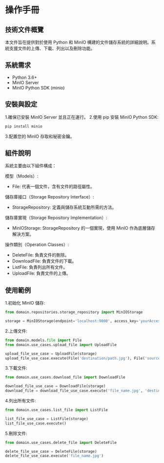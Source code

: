 # 操作手冊

## 技術文件概覽

本文件旨在提供對於使用 Python 和 MinIO 構建的文件儲存系統的詳細說明。系統支援文件的上傳、下載、列出以及刪除功能。

## 系統需求
- Python 3.6+
- MinIO Server
- MinIO Python SDK (minio)

## 安裝與設定
1.確保已安裝 MinIO Server 並且正在運行。
2.使用 pip 安裝 MinIO Python SDK:

```bash
pip install minio
```
3.配置您的 MinIO 存取和秘密金鑰。

## 組件說明

系統主要由以下組件構成：

 模型（Models）:

- File: 代表一個文件，含有文件的路徑屬性。

儲存庫接口（Storage Repository Interface）:

- StorageRepository: 定義與儲存系統互動所需的方法。

儲存庫實現（Storage Repository Implementation）:

- MinIOStorage: StorageRepository 的一個實現，使用 MinIO 作為底層儲存解決方案。

操作類別（Operation Classes）:

- DeleteFile: 負責文件的刪除。
- DownloadFile: 負責文件的下載。
- ListFile: 負責列出所有文件。
- UploadFile: 負責文件的上傳。

## 使用範例

1.初始化 MinIO 儲存:

```python
from domain.repositories.storage_repository import MinIOStorage

storage = MinIOStorage(endpoint='localhost:9000', access_key='yourAccessKey', secret_key='yourSecretKey', bucket_name='yourBucketName')
```

2.上傳文件:

```python
from domain.models.file import File
from domain.use_cases.upload_file import UploadFile

upload_file_use_case = UploadFile(storage)
upload_file_use_case.execute(File('destination/path.jpg'), File('source/path.jpg'))
```

3.下載文件:

```python
from domain.use_cases.download_file import DownloadFile

download_file_use_case = DownloadFile(storage)
download_file = download_file_use_case.execute('file_name.jpg', 'destination/path')
```

4.列出所有文件:
```python
from domain.use_cases.list_file import ListFile

list_file_use_case = ListFile(storage)
list_file_use_case.execute()
```

5.刪除文件:
```python
from domain.use_cases.delete_file import DeleteFile

delete_file_use_case = DeleteFile(storage)
delete_file_use_case.execute('file_name.jpg')
```